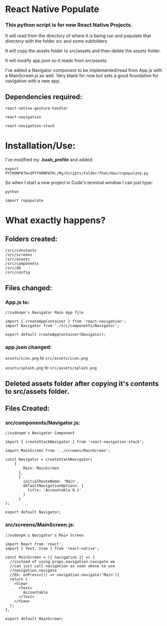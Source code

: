 # React Native Populate

### This python script is for new React Native Projects.

It will read from the directory of where it is being run and populate that directory with the folder src and some subfolders.

It will copy the assets folder to src/assets and then delete the assets folder.

It will modify app.json so it reads from src/assets.

I've added a Navigator component to be implemented/read from App.js with a MainScreen.js as well. Very blank for now but sets a good foundation for navigation with a new app.

## Dependencies required:

```react-native-gesture-handler```

```react-navigation```

```react-navigation-stack```

# Installation/Use:

I've modified my **.bash_profile** and added:

```export PYTHONPATH=$PYTHONPATH:/My/Scripts/Folder/That/Has/rnpopulate.py```

So when I start a new project in Code's terminal window I can just type:

```python```

```import rnpopulate```

# What exactly happens?

## Folders created:

```
/src/constants
/src/screens
/src/assets
/src/components
/src/db
/src/config
```

## Files changed:

### App.js to:

```
//sudonpm's Navigator Main App file

import { createAppContainer } from 'react-navigation';
import Navigator from './src/components/Navigator';

export default createAppContainer(Navigator);
```

### app.json changed:

```assets/icon.png```  to ```src/assets/icon.png```

```assets/splash.png``` to ```src/assets/splash.png```

## Deleted assets folder after copying it's contents to src/assets folder.

## Files Created:

### src/components/Navigator.js:

```
//sudonpm's Navigator Component

import { createStackNavigator } from 'react-navigation-stack';

import MainScreen from '../screens/MainScreen';

const Navigator = createStackNavigator(
    {
        Main: MainScreen
      },
      {
        initialRouteName: 'Main',
        defaultNavigationOptions: {
          title: 'Accountable 0.1'
        }
      }
);

export default Navigator;
```

### src/screens/MainScreen.js:

```
//sudonpm's Navigator's Main Screen

import React from 'react';
import { Text, View } from 'react-native';

const MainScreen = ({ navigation }) => {
  //instead of using props.navigation.navigate we
  //can just call navigation as seen above to use
  //navigation.navigate
  //EX: onPress={() => navigation.navigate('Main')}
  return ( 
    <View>
      <Text>
        Accountable
      </Text>
    </View>
  );
};

export default MainScreen;
```